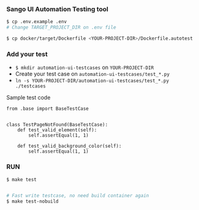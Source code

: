 ### Sango UI Automation Testing tool

```bash
$ cp .env.example .env
# Change TARGET_PROJECT_DIR on .env file

$ cp docker/target/Dockerfile <YOUR-PROJECT-DIR>/Dockerfile.autotest
```

### Add your test


- `$ mkdir automation-ui-testcases` on `YOUR-PROJECT-DIR`
- Create your test case on `automation-ui-testcases/test_*.py`
- `ln -s YOUR-PROJECT-DIR/automation-ui-testcases/test_*.py ./testcases`

Sample test code

```
from .base import BaseTestCase


class TestPageNotFound(BaseTestCase):
    def test_valid_element(self):
        self.assertEqual(1, 1)

    def test_valid_background_color(self):
        self.assertEqual(1, 1)

```

### RUN

```bash
$ make test


# Fast write testcase, no need build container again
$ make test-nobuild
```
